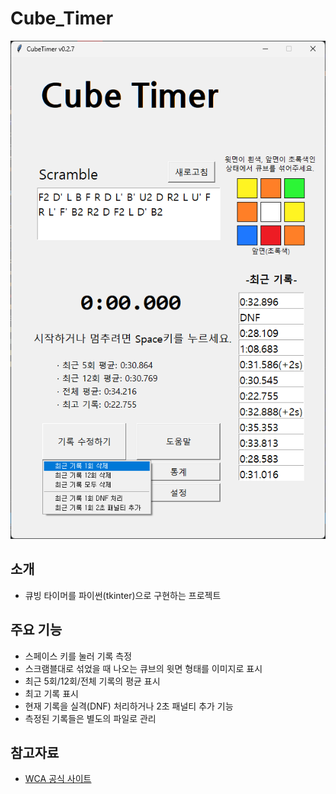 # Cube_Timer

![image_prv1](image/p1.png)

## 소개
* 큐빙 타이머를 파이썬(tkinter)으로 구현하는 프로젝트

## 주요 기능
* 스페이스 키를 눌러 기록 측정
* 스크램블대로 섞었을 때 나오는 큐브의 윗면 형태를 이미지로 표시
* 최근 5회/12회/전체 기록의 평균 표시
* 최고 기록 표시
* 현재 기록을 실격(DNF) 처리하거나 2초 패널티 추가 기능
* 측정된 기록들은 별도의 파일로 관리
<!-- * 최근 기록들을 txt파일로 내보내기 기능(제작중) -->

## 참고자료
* [WCA 공식 사이트](https://www.worldcubeassociation.org/regulations/)

